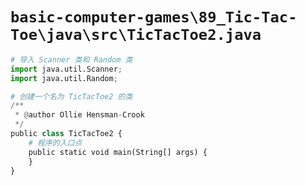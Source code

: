 # `basic-computer-games\89_Tic-Tac-Toe\java\src\TicTacToe2.java`

```py
# 导入 Scanner 类和 Random 类
import java.util.Scanner;
import java.util.Random;

# 创建一个名为 TicTacToe2 的类
/**
 * @author Ollie Hensman-Crook
 */
public class TicTacToe2 {
    # 程序的入口点
    public static void main(String[] args) {
    }
}
```
